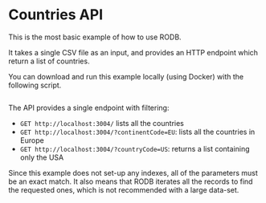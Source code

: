 # Countries API

This is the most basic example of how to use RODB.

It takes a single CSV file as an input, and provides an HTTP endpoint which return a list of countries.

You can download and run this example locally (using Docker) with the following script.

<pre show-example-script="countries"></pre>

The API provides a single endpoint with filtering:
- `GET http://localhost:3004/` lists all the countries
- `GET http://localhost:3004/?continentCode=EU`: lists all the countries in Europe
- `GET http://localhost:3004/?countryCode=US`: returns a list containing only the USA

Since this example does not set-up any indexes, all of the parameters must be an exact match.
It also means that RODB iterates all the records to find the requested ones, which is not recommended with a large data-set.

